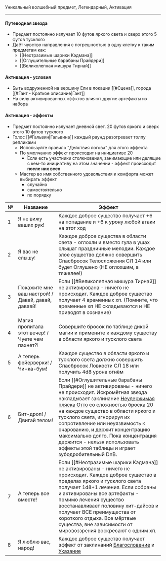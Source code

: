 Уникальный волшебный предмет, Легендарный, Активация
___
#### Путеводная звезда
- Предмет постоянно излучает 10 футов яркого света и сверх этого 5 футов тусклого
- Даёт чувство направления с погрешностью в одну клетку к таким предметам как:
	- [[Неотразимые шарики Кэдмана]]
	- [[Оглушительные барабаны Прайдери]]
	- [[Великолепная мишура Тирнай]]
#### Активация - условия
- Быть водруженной на вершину Ели в локации [[#Сцена]], города [[#Гант - Краткое описание|Гант]]
- На силу активированных эффктов влияют другие артефакты из набора
#### Активация - эффекты
- Предмет постоянно излучает дневной свет. 20 футов яркого и сверх этого 10 футов тусклого
- Голос [[#Гальвин|Гальвина]] каждый раунд разогревает толпу репликами
	- Используйте правило "Действия логова" для этого эффекта
	- По умолчанию эффект происходит на инициативе 20
		- Если есть участники столкновения, занимающие или делящие с кем-то инициативу на этом значении - эффект происходит **после них всех**
	- Мастер во имя собственного удовольствия и комфорта может выбирать эффект 
		- случайно
		- самостоятельно
		- по порядку

| № | Название | Эффект |
| ---- | ---- | ---- |
| 1 | Я не вижу ваших рук! | Каждое доброе существо получает +6 на попадание и +6 к урону любой атаки на этот ход |
| 2 | Я вас не слышу! | Каждое доброе существа в области света - оглохли и вместо гула в ушах слышат праздничные мелодии. Каждое злое существо должно совершить Спасбросок Телосложения СЛ 14 или будет Оглушено (НЕ оглохшим, а тяжелее!) |
| 3 | Покажите мне ваш настрой! / Давай, давай, дававй! | Если [[#Великолепная мишура Тирнай]] не активирована - ничего не происходит. Каждое доброе существо получает 4 временных хп. (Помните, что временные хп НЕ складываются и НЕ приводят в сознание) |
| 4 | Магия пропитала этот вечер! / Чуете чем пахнет?! | Совершите бросок по таблице дикой магии и примените к каждому существу в области яркого и тусклого света |
| 5 | А теперь фейерверки! / Чи-ка-бум! | Каждое существо в области яркого и тусклого света должно совершить Спасбросок Ловкости СЛ 18 или получить 4d8 урона огнём |
| 6 | Бит-дроп! / Двигай телом! | Если [[#Оглушительные барабаны Прайдери]] не активированы - ничего не происходит. Искромётная звезда накладывает заклинание [Неудержимая пляска Отто](https://dnd.su/spells/187-otto_s_irresistible_dance/) со сложностью броска 20 на каждое существо в области яркого и тусклого света, игнорируя их сопротивление или неуязвимость к очарованию, и держит концентрацию максимально долго. Пока концентрация держится - нельзя использовать эффекты этой таблицы и играет зубодробительный DnB. |
| 7 | А теперь все вместе! | Если [[#Неотразимые шарики Кэдмана]] не активированы - ничего не происходит. Каждое доброе существо в пределах яркого и тусклого света получает 1d8+1 лечения. Если собраны и активированы все артефакты - помимо лечения существо восстанавливает половину хит-дайсов и получает ВСЕ преимущества от короткого отдыха. Все мёртвые существа, вне зависимости от мировоззрения воскресают с одним хп. |
| 8 | Я люблю вас, народ! | Каждое доброе существо получает эффект от заклинаний [Благословение](https://dnd.su/spells/9-bless/) и [Указание](https://dnd.su/spells/105-guidance/) |